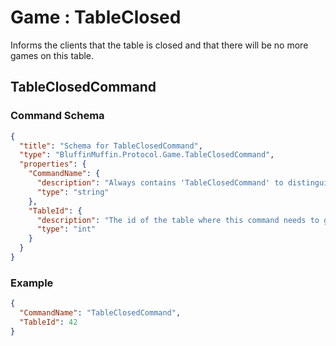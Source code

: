 # Game : TableClosed

Informs the clients that the table is closed and that there will be no more games on this table.

## TableClosedCommand

### Command Schema

```json
{
  "title": "Schema for TableClosedCommand",
  "type": "BluffinMuffin.Protocol.Game.TableClosedCommand",
  "properties": {
    "CommandName": {
      "description": "Always contains 'TableClosedCommand' to distinguish the command from others.",
      "type": "string"
    },
    "TableId": {
      "description": "The id of the table where this command needs to go",
      "type": "int"
    }
  }
}
```

### Example

```json
{
  "CommandName": "TableClosedCommand",
  "TableId": 42
}
```

